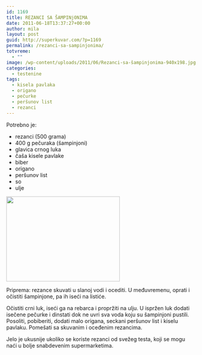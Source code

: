```yaml
---
id: 1169
title: REZANCI SA ŠAMPINjONIMA
date: 2011-06-18T13:37:27+00:00
author: mila
layout: post
guid: http://superkuvar.com/?p=1169
permalink: /rezanci-sa-sampinjonima/
totvreme:
  - ""
image: /wp-content/uploads/2011/06/Rezanci-sa-šampinjonima-940x198.jpg
categories:
  - testenine
tags:
  - kisela pavlaka
  - origano
  - pečurke
  - peršunov list
  - rezanci
---
```

Potrebno je:

  * rezanci (500 grama)
  * 400 g pečuraka (šampinjoni)
  * glavica crnog luka
  * čaša kisele pavlake
  * biber
  * origano
  * peršunov list
  * so
  * ulje

<img class="alignnone size-medium wp-image-2659" title="Rezanci sa šampinjonima" src="/wp-content/uploads/2011/06/Rezanci-sa-šampinjonima-300x225.jpg" alt="" width="300" height="225" /> 

Priprema: rezance skuvati u slanoj vodi i ocediti. U međuvremenu, oprati i očistiti šampinjone, pa ih iseći na listiće.

Očistiti crni luk, iseći ga na rebarca i propržiti na ulju. U ispržen luk dodati isečene pečurke i dinstati dok ne uvri sva voda koju su šampinjoni pustili. Posoliti, pobiberiti, dodati malo origana, seckani peršunov list i kiselu pavlaku. Pomešati sa skuvanim i oceđenim rezancima.

Jelo je ukusnije ukoliko se koriste rezanci od svežeg testa, koji se mogu naći u bolje snabdevenim supermarketima.